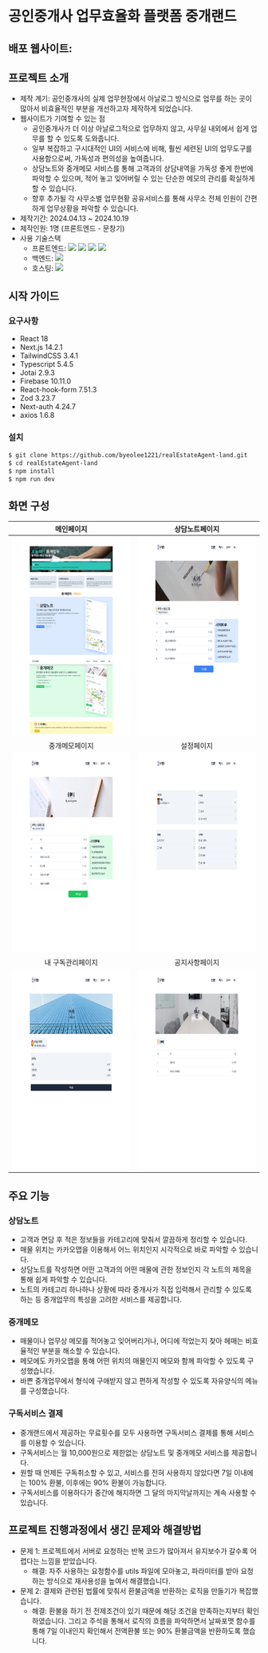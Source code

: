 # 공인중개사 업무효율화 플랫폼 중개랜드

## 배포 웹사이트:

## 프로젝트 소개

- 제작 계기: 공인중개사의 실제 업무현장에서 아날로그 방식으로 업무를 하는 곳이 많아서 비효율적인 부분을 개선하고자 제작하게 되었습니다.
- 웹사이트가 기여할 수 있는 점
  - 공인중개사가 더 이상 아날로그적으로 업무하지 않고, 사무실 내외에서 쉽게 업무를 할 수 있도록 도와줍니다.
  - 일부 복잡하고 구시대적인 UI의 서비스에 비해, 훨씬 세련된 UI의 업무도구를 사용함으로써, 가독성과 편의성을 높여줍니다.
  - 상담노트와 중개메모 서비스를 통해 고객과의 상담내역을 가독성 좋게 한번에 파악할 수 있으며, 적어 놓고 잊어버릴 수 있는 단순한 메모의 관리를 확실하게 할 수 있습니다.
  - 향후 추가될 각 사무소별 업무현황 공유서비스를 통해 사무소 전체 인원이 간편하게 업무상황을 파악할 수 있습니다.
- 제작기간: 2024.04.13 ~ 2024.10.19
- 제작인원: 1명 (프론트엔드 - 문창기)
- 사용 기술스택
  - 프론트엔드: 
  ![](https://img.shields.io/badge/Next.js-000000?style=flat-square&logo=Next.js&logoColor=white)
  ![](https://img.shields.io/badge/TailwindCSS-06B6D4?style=flat-square&logo=TailwindCSS&logoColor=white) 
  ![](https://img.shields.io/badge/Typescript-3178C6?style=flat-square&logo=Typescript&logoColor=white) 
  ![](https://img.shields.io/badge/Jotai-97979A?style=flat-square&logo=Jotai&logoColor=white)
  - 백엔드: 
  ![](https://img.shields.io/badge/Firebase-FFCA28?style=flat-square&logo=Firebase&logoColor=white)
  - 호스팅:
  ![](https://img.shields.io/badge/Vercel-000000?style=flat-square&logo=Vercel&logoColor=white)

## 시작 가이드

### 요구사항
- React 18
- Next.js 14.2.1
- TailwindCSS 3.4.1
- Typescript 5.4.5
- Jotai 2.9.3
- Firebase 10.11.0
- React-hook-form 7.51.3
- Zod 3.23.7
- Next-auth 4.24.7
- axios 1.6.8

### 설치
```
$ git clone https://github.com/byeolee1221/realEstateAgent-land.git
$ cd realEstateAgent-land
$ npm install
$ npm run dev
```

## 화면 구성
|메인페이지|상담노트페이지|
|:---:|:---:|
|<img src="/public/mainpage.png" width="400" height="400">|<img src="/public/notePageReadMe.png" width="400" height="400">|
|중개메모페이지|설정페이지|
|<img src="/public/memoPageReadMe.png" width="400" height="400">|<img src="/public/settingPage.png" width="400" height="400">|
|내 구독관리페이지|공지사항페이지|
|<img src="/public/mySubscriptionPage.png" width="400" height="400">|<img src="/public/noticePage.png" width="400" height="400">|

## 주요 기능

### 상담노트
- 고객과 면담 후 적은 정보들을 카테고리에 맞춰서 깔끔하게 정리할 수 있습니다.
- 매물 위치는 카카오맵을 이용해서 어느 위치인지 시각적으로 바로 파악할 수 있습니다.
- 상담노트를 작성하면 어떤 고객과의 어떤 매물에 관한 정보인지 각 노트의 제목을 통해 쉽게 파악할 수 있습니다.
- 노트의 카테고리 하나하나 상황에 따라 중개사가 직접 입력해서 관리할 수 있도록 하는 등 중개업무의 특성을 고려한 서비스를 제공합니다.

### 중개메모
- 매물이나 업무상 메모를 적어놓고 잊어버리거나, 어디에 적었는지 찾아 헤매는 비효율적인 부분을 해소할 수 있습니다.
- 메모에도 카카오맵을 통해 어떤 위치의 매물인지 메모와 함께 파악할 수 있도록 구성했습니다.
- 바쁜 중개업무에서 형식에 구애받지 않고 편하게 작성할 수 있도록 자유양식의 메뉴를 구성했습니다.

### 구독서비스 결제
- 중개랜드에서 제공하는 무료횟수를 모두 사용하면 구독서비스 결제를 통해 서비스를 이용할 수 있습니다.
- 구독서비스는 월 10,000원으로 제한없는 상담노트 및 중개메모 서비스를 제공합니다.
- 원할 때 언제든 구독취소할 수 있고, 서비스를 전혀 사용하지 않았다면 7일 이내에는 100% 환불, 이후에는 90% 환불이 가능합니다.
- 구독서비스를 이용하다가 중간에 해지하면 그 달의 마지막날까지는 계속 사용할 수 있습니다.

## 프로젝트 진행과정에서 생긴 문제와 해결방법
- 문제 1: 프로젝트에서 서버로 요청하는 반복 코드가 많아져서 유지보수가 갈수록 어렵다는 느낌을 받았습니다.
  - 해결: 자주 사용하는 요청함수를 utils 파일에 모아놓고, 파라미터를 받아 요청하는 방식으로 재사용성을 높여서 해결했습니다.
- 문제 2: 결제와 관련된 법률에 맞춰서 환불금액을 반환하는 로직을 만들기가 복잡했습니다.
  - 해결: 환불을 하기 전 전제조건이 있기 때문에 해당 조건을 만족하는지부터 확인하였습니다. 그리고 주석을 통해서 로직의 흐름을 파악하면서 날짜포맷 함수를 통해 7일 이내인지 확인해서 전액환불 또는 90% 환불금액을 반환하도록 했습니다.


